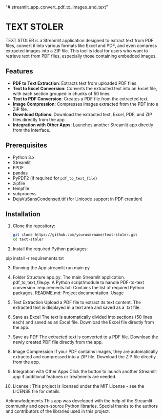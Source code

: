 "# streamlit_app_convert_pdf_to_images_and_text" 
# TEXT STOLER

TEXT STOLER is a Streamlit application designed to extract text from PDF files, convert it into various formats like Excel and PDF, and even compress extracted images into a ZIP file. This tool is ideal for users who want to retrieve text from PDF files, especially those containing embedded images.

## Features

- **PDF to Text Extraction**: Extracts text from uploaded PDF files.
- **Text to Excel Conversion**: Converts the extracted text into an Excel file, with each section grouped in chunks of 50 lines.
- **Text to PDF Conversion**: Creates a PDF file from the extracted text.
- **Image Compression**: Compresses images extracted from the PDF into a ZIP file.
- **Download Options**: Download the extracted text, Excel, PDF, and ZIP files directly from the app.
- **Integration with Other Apps**: Launches another Streamlit app directly from the interface.

## Prerequisites

- Python 3.x
- Streamlit
- FPDF
- pandas
- PyPDF2 (if required for `pdf_to_text_file`)
- zipfile
- tempfile
- subprocess
- DejaVuSansCondensed.ttf (for Unicode support in PDF creation)

## Installation

1. Clone the repository:
   ```bash
   git clone https://github.com/yourusername/text-stoler.git
   cd text-stoler

2. Install the required Python packages:

pip install -r requirements.txt

3. Running the App
streamlit run main.py

4. Folder Structure
app.py: The main Streamlit application.
pdf_to_text_file.py: A Python script/module to handle PDF-to-text conversion.
requirements.txt: Contains the list of required Python packages.
README.md: Project documentation.
Usage
5. Text Extraction
Upload a PDF file to extract its text content.
The extracted text is displayed in a text area and saved as a .txt file.
6. Save as Excel
The text is automatically divided into sections (50 lines each) and saved as an Excel file.
Download the Excel file directly from the app.
7. Save as PDF
The extracted text is converted to a PDF file.
Download the newly created PDF file directly from the app.
8. Image Compression
If your PDF contains images, they are automatically extracted and compressed into a ZIP file.
Download the ZIP file directly from the app.
9. Integration with Other Apps
Click the button to launch another Streamlit app if additional features or treatments are needed.

10. License : 
This project is licensed under the MIT License - see the LICENSE file for details.


Acknowledgments
This app was developed with the help of the Streamlit community and open-source Python libraries.
Special thanks to the authors and contributors of the libraries used in this project.
